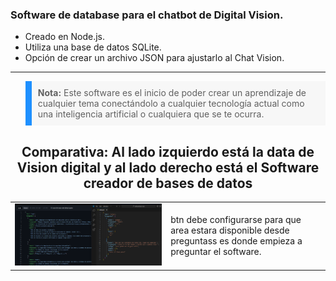 ### Software de database para el chatbot de Digital Vision.

- Creado en Node.js.
- Utiliza una base de datos SQLite.
- Opción de crear un archivo JSON para ajustarlo al Chat Vision.

---

<blockquote style="background-color: #f7f7f7; border-left: 10px solid #1e90ff; padding: 10px;">
    <strong>Nota:</strong> Este software es el inicio de poder crear un aprendizaje de cualquier tema conectándolo a cualquier tecnología actual como una inteligencia artificial o cualquiera que se te ocurra.
</blockquote>

<h2 align="center">Comparativa: Al lado izquierdo está la data de Vision digital y al lado derecho está el Software creador de bases de datos</h2>

<table>
  <tr>
    <td align="center">
      <img src="https://github.com/k-tw0/softwareData/blob/main/Screenshot%202024-04-07%20191222.png" alt="Captura de pantalla de la data de Vision digital">
    </td>
    <td>
      btn debe configurarse para que area estara disponible desde preguntass es donde empieza a preguntar el software.
    </td>
  </tr>
</table>

